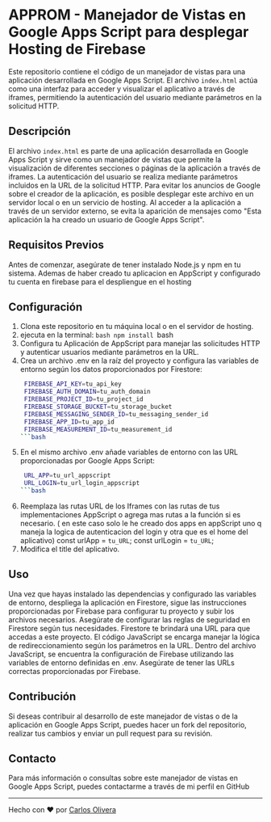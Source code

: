 # APPROM - Manejador de Vistas en Google Apps Script para desplegar Hosting de Firebase

Este repositorio contiene el código de un manejador de vistas para una aplicación desarrollada en Google Apps Script. El archivo `index.html` actúa como una interfaz para acceder y visualizar el aplicativo a través de iframes, permitiendo la autenticación del usuario mediante parámetros en la solicitud HTTP.

## Descripción

El archivo `index.html` es parte de una aplicación desarrollada en Google Apps Script y sirve como un manejador de vistas que permite la visualización de diferentes secciones o páginas de la aplicación a través de iframes. La autenticación del usuario se realiza mediante parámetros incluidos en la URL de la solicitud HTTP.
Para evitar los anuncios de Google sobre el creador de la aplicación, es posible desplegar este archivo en un servidor local o en un servicio de hosting. Al acceder a la aplicación a través de un servidor externo, se evita la aparición de mensajes como "Esta aplicación la ha creado un usuario de Google Apps Script".

## Requisitos Previos

Antes de comenzar, asegúrate de tener instalado Node.js y npm en tu sistema. Ademas de haber creado tu aplicacion en AppScript y configurado tu cuenta en firebase para el despliengue en el hosting

## Configuración

1. Clona este repositorio en tu máquina local o en el servidor de hosting.
2. ejecuta en la terminal:
        ```bash
            npm install
        ```bash
3. Configura tu Aplicación de AppScript para manejar las solicitudes HTTP y autenticar usuarios mediante parámetros en la URL.
4. Crea un archivo .env en la raíz del proyecto y configura las variables de entorno según los datos proporcionados por Firestore:
   ```bash
    FIREBASE_API_KEY=tu_api_key
    FIREBASE_AUTH_DOMAIN=tu_auth_domain
    FIREBASE_PROJECT_ID=tu_project_id
    FIREBASE_STORAGE_BUCKET=tu_storage_bucket
    FIREBASE_MESSAGING_SENDER_ID=tu_messaging_sender_id
    FIREBASE_APP_ID=tu_app_id
    FIREBASE_MEASUREMENT_ID=tu_measurement_id
   ```bash
6. En el mismo archivo .env añade variables de entorno con las URL proporcionadas por Google Apps Script:
   ```bash
    URL_APP=tu_url_appscript
    URL_LOGIN=tu_url_login_appscript
   ```bash
8. Reemplaza las rutas URL de los Iframes con las rutas de tus implementaciones AppScript o agrega mas rutas a la función si es necesario. ( en este caso solo le he creado dos apps en appScript uno q maneja la logica de autenticacion del login y otra que es el home del aplicativo)
    const urlApp = `tu_URL`;
    const urlLogin = `tu_URL`;
9. Modifica el title del aplicativo.

## Uso

Una vez que hayas instalado las dependencias y configurado las variables de entorno, despliega la aplicación en Firestore, sigue las instrucciones proporcionadas por Firebase para configurar tu proyecto y subir los archivos necesarios. Asegúrate de configurar las reglas de seguridad en Firestore según tus necesidades. Firestore te brindará una URL para que accedas a este proyecto.
El código JavaScript se encarga manejar la lógica de redireccionamiento según los parámetros en la URL.
Dentro del archivo JavaScript, se encuentra la configuración de Firebase utilizando las variables de entorno definidas en .env. Asegúrate de tener las URLs correctas proporcionadas por Firebase.


## Contribución

Si deseas contribuir al desarrollo de este manejador de vistas o de la aplicación en Google Apps Script, puedes hacer un fork del repositorio, realizar tus cambios y enviar un pull request para su revisión.

## Contacto

Para más información o consultas sobre este manejador de vistas en Google Apps Script, puedes contactarme a través de mi perfil en GitHub

---

Hecho con ❤️ por [Carlos Olivera](https://github.com/coliveramispireta)
